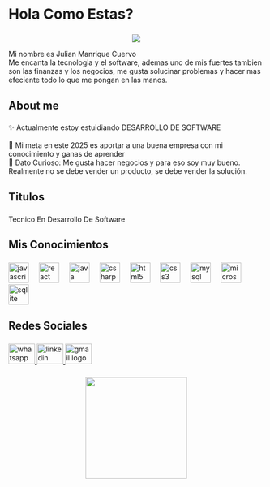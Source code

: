 <h1 align="left">Hola Como Estas?</h1>

###
<p align="center">
  <a href="https://github.com/DenverCoder1/readme-typing-svg"><img src="https://readme-typing-svg.herokuapp.com?font=Time+New+Roman&color=cyan&size=25&center=true&vCenter=true&width=600&height=100&lines=Hola+O+Mi nombre es Julian Manrique Cuervo+ COMO TE ENCUENTRAS?..&hearts;++;Self-taught+Front-End+Developer,;Computer+Science+Student,;CTF+Newbie,;Active+Learner/Researcher,;Love+to+learn+new+stuffs..<3"></a>
</p>

<p align="left">Mi nombre es Julian Manrique Cuervo<br>Me encanta la tecnologia y el software, ademas uno de mis fuertes tambien son las finanzas y los negocios, me gusta solucinar problemas y hacer mas efeciente todo lo que me pongan en las manos.</p>

###

<h2 align="left">About me</h2>

###

<p align="left">✨ Actualmente estoy estuidiando DESARROLLO DE SOFTWARE<br><br>🎯 Mi meta en este 2025 es aportar a una buena empresa con mi conocimiento y ganas de aprender<br>🎲 Dato Curioso: Me gusta hacer negocios y para eso soy muy bueno. <br>Realmente no se debe vender un producto, se debe vender la  solución.</p>

###

<h2 align="left">Titulos</h2>

###

<p align="left">Tecnico En Desarrollo De Software</p>

###

<h2 align="left">Mis Conocimientos</h2>

###

<div align="left">
  <img src="https://cdn.jsdelivr.net/gh/devicons/devicon/icons/javascript/javascript-original.svg" height="40" alt="javascript logo"  />
  <img width="12" />
  <img src="https://cdn.jsdelivr.net/gh/devicons/devicon/icons/react/react-original.svg" height="40" alt="react logo"  />
  <img width="12" />
  <img src="https://cdn.jsdelivr.net/gh/devicons/devicon/icons/java/java-original.svg" height="40" alt="java logo"  />
  <img width="12" />
  <img src="https://cdn.jsdelivr.net/gh/devicons/devicon/icons/csharp/csharp-original.svg" height="40" alt="csharp logo"  />
  <img width="12" />
  <img src="https://cdn.simpleicons.org/html5/E34F26" height="40" alt="html5 logo"  />
  <img width="12" />
  <img src="https://cdn.jsdelivr.net/gh/devicons/devicon/icons/css3/css3-original.svg" height="40" alt="css3 logo"  />
  <img width="12" />
  <img src="https://cdn.jsdelivr.net/gh/devicons/devicon/icons/mysql/mysql-original.svg" height="40" alt="mysql logo"  />
  <img width="12" />
  <img src="https://cdn.jsdelivr.net/gh/devicons/devicon/icons/microsoftsqlserver/microsoftsqlserver-plain.svg" height="40" alt="microsoftsqlserver logo"  />
  <img width="12" />
  <img src="https://cdn.jsdelivr.net/gh/devicons/devicon/icons/sqlite/sqlite-original.svg" height="40" alt="sqlite logo"  />
</div>

###

<h2 align="left">Redes Sociales</h2>

###

<div align="left">
  <a href="+57 3148596802" target="_blank">
    <img src="https://raw.githubusercontent.com/maurodesouza/profile-readme-generator/master/src/assets/icons/social/whatsapp/default.svg" width="52" height="40" alt="whatsapp logo"  />
  </a>
  <a href="https://www.linkedin.com/in/julian-cuervx-undefined-a04033356" target="_blank">
    <img src="https://raw.githubusercontent.com/maurodesouza/profile-readme-generator/master/src/assets/icons/social/linkedin/default.svg" width="52" height="40" alt="linkedin logo"  />
  </a>
  <a href="manrriquejulian163@gmail.com" target="_blank">
    <img src="https://raw.githubusercontent.com/maurodesouza/profile-readme-generator/master/src/assets/icons/social/gmail/default.svg" width="52" height="40" alt="gmail logo"  />
  </a>
</div>

###

<div align="center">
  <img height="200" src="https://s3.amazonaws.com/s3.timetoast.com/public/uploads/photos/11381671/giphy_(1).gif"  />
</div>

###
